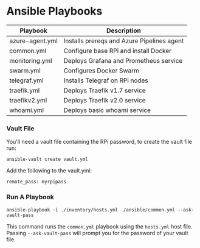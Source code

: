 # Ansible Playbooks

| Playbook | Description |
|----------|-------------|
| azure-agent.yml | Installs prereqs and Azure Pipelines agent |
| common.yml | Configure base RPi and install Docker |
| monitoring.yml | Deploys Grafana and Prometheus service |
| swarm.yml | Configures Docker Swarm |
| telegraf.yml | Installs Telegraf on RPi nodes |
| traefik.yml | Deploys Traefik v1.7 service |
| traefikv2.yml | Deploys Traefik v2.0 service |
| whoami.yml | Deploys basic whoami service |

### Vault File

You'll need a vault file containing the RPi password, to create the vault file run:

```
ansible-vault create vault.yml
```

Add the following to the vault.yml:

```
remote_pass: myrpipass
```

### Run A Playbook

```
ansible-playbook -i ./inventory/hosts.yml ./ansible/common.yml --ask-vault-pass
```

This command runs the `common.yml` playbook using the `hosts.yml` host file. Passing `--ask-vault-pass` will prompt you for the password of your vault file.